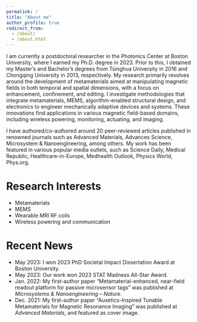 ```yaml
---
permalink: /
title: "About me"
author_profile: true
redirect_from: 
  - /about/
  - /about.html
---
```

I am currently a postdoctoral researcher in the Photonics Center at Boston University, where I earned my Ph.D. degree in 2023. Prior to this, I obtained my Master’s and Bachelor’s degrees from Tsinghua University in 2016 and Chongqing University in 2013, respectively. My research primarily revolves around the development of metamaterials aimed at manipulating magnetic fields in both temporal and spatial dimensions, with a focus on enhancement, confinement, and editing. I investigate methodologies that integrate metamaterials, MEMS, algorithm-enabled structural design, and electronics to engineer mechanically adaptive devices and systems. These innovations find applications in various magnetic field-based domains, including wireless powering, monitoring, actuating, and imaging.

I have authored/co-authored around 20 peer-reviewed articles published in renowned journals such as Advanced Materials, Advances Science, Microsystem & Nanoengineering, among others. My work has been featured in various popular media outlets, such as Science Daily, Medical Republic, Healthcare-in-Europe, Medhealth Outlook, Physics World, Phys.org. 

Research Interests
======
* Metamaterials
* MEMS
* Wearable MRI RF coils
* Wireless powering and communication

Recent News
======
* May 2023: I won 2023 PhD Societal Impact Dissertation Award at Boston University.
* May 2023: Our work won 2023 STAT Madness All-Star Award.
* Jan. 2022: My first-author paper “Metamaterial-enhanced, near-field readout platform for passive microsensor tags” was published at _Microsystems & Nanoengineering – Nature_.
* Dec. 2021: My first-author paper “Auxetics-Inspired Tunable Metamaterials for Magnetic Resonance Imaging” was published at _Advanced Materials_, and featured as cover image.
